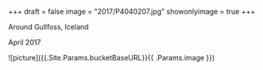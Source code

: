 +++
draft = false
image = "2017/P4040207.jpg"
showonlyimage = true
+++

Around Gullfoss, Iceland

April 2017
<!--more-->
![picture]({{.Site.Params.bucketBaseURL}}{{ .Params.image }})
